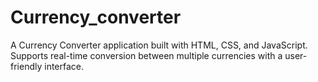 # Currency_converter
A Currency Converter application built with HTML, CSS, and JavaScript. Supports real-time conversion between multiple currencies with a user-friendly interface.

